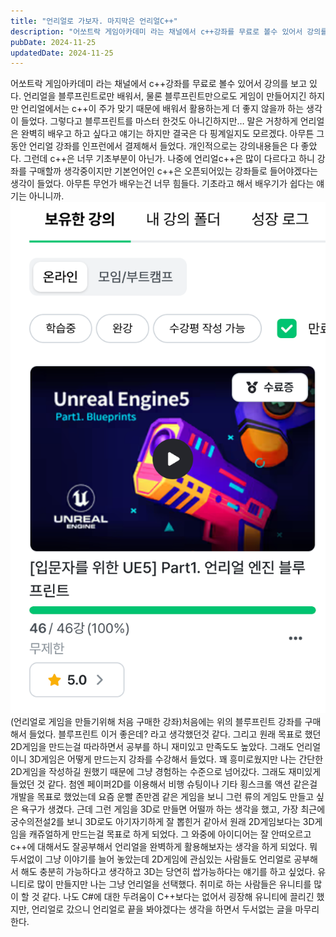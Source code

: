 ```yaml
---
title: "언리얼로 가보자. 마지막은 언리얼C++"
description: "어쏘트락 게임아카데미 라는 채널에서 c++강좌를 무료로 볼수 있어서 강의를 보고 있다. 언리얼을 블루프린트로만 배워서, 물론 블루프린트만으로도 게임이 만들어지긴 하지만 언리얼에서는 c++이 주가 맞기 때문에 배워서 활용하는게 더 좋지 않을까 하는 생각이 들었다. 그렇다고 블루프린트를 마..."
pubDate: 2024-11-25
updatedDate: 2024-11-25
---
```


어쏘트락 게임아카데미 라는 채널에서 c++강좌를 무료로 볼수 있어서 강의를 보고 있다. 언리얼을 블루프린트로만 배워서, 물론 블루프린트만으로도 게임이 만들어지긴 하지만 언리얼에서는 c++이 주가 맞기 때문에 배워서 활용하는게 더 좋지 않을까 하는 생각이 들었다. 그렇다고 블루프린트를 마스터 한것도 아니긴하지만… 말은 거창하게 언리얼은 완벽히 배우고 하고 싶다고 얘기는 하지만 결국은 다 핑계일지도 모르겠다.
아무튼 그동안 언리얼 강좌를 인프런에서 결제해서 들었다. 개인적으로는 강의내용들은 다 좋았다. 그런데 c++은 너무 기초부분이 아닌가. 나중에 언리얼c++은 많이 다르다고 하니 강좌를 구매할까 생각중이지만 기본언어인 c++은 오픈되어있는 강좌들로 들어야겠다는 생각이 들었다. 아무튼 무언가 배우는건 너무 힘들다. 기초라고 해서 배우기가 쉽다는 얘기는 아니니까.
![(언리얼로 게임을 만들기위해 처음 구매한 강좌)](/content/images/2024/11/DraggedImage.png)(언리얼로 게임을 만들기위해 처음 구매한 강좌)처음에는 위의 블루프린트 강좌를 구매해서 들었다. 블루프린트 이거 좋은데? 라고 생각했던것 같다.
그리고 원래 목표로 했던 2D게임을 만드는걸 따라하면서 공부를 하니 재미있고 만족도도 높았다.
그래도 언리얼이니 3D게임은 어떻게 만드는지 강좌를 수강해서 들었다. 꽤 흥미로웠지만 나는 간단한 2D게임을 작성하길 원했기 때문에 그냥 경험하는 수준으로 넘어갔다. 그래도 재미있게 들었던 것 같다.
첨엔 페이퍼2D를 이용해서 비행 슈팅이나 기타 횡스크롤 액션 같은걸 개발을 목표로 했었는데 요즘 운빨 존만겜 같은 게임을 보니 그런 류의 게임도 만들고 싶은 욕구가 생겼다. 근데 그런 게임을 3D로 만들면 어떨까 하는 생각을 했고, 가장 최근에 궁수의전설2를 보니 3D로도 아기자기하게 잘 뽑힌거 같아서 원래 2D게임보다는 3D게임을 캐쥬얼하게 만드는걸 목표로 하게 되었다. 그 와중에 아이디어는 잘 안떠오르고 c++에 대해서도 잘공부해서 언리얼을 완벽하게 활용해보자는 생각을 하게 되었다.
뭐 두서없이 그냥 이야기를 늘어 놓았는데 2D게임에 관심있는 사람들도 언리얼로 공부해서 해도 충분히 가능하다고 생각하고 3D는 당연히 쌉가능하다는 얘기를 하고 싶었다. 유니티로 많이 만들지만 나는 그냥 언리얼을 선택했다. 취미로 하는 사람들은 유니티를 많이 할 것 같다. 나도 C#에 대한 두려움이 C++보다는 없어서 굉장해 유니티에 끌리긴 했지만, 언리얼로 갔으니 언리얼로 끝을 봐야겠다는 생각을 하면서 두서없는 글을 마무리한다.